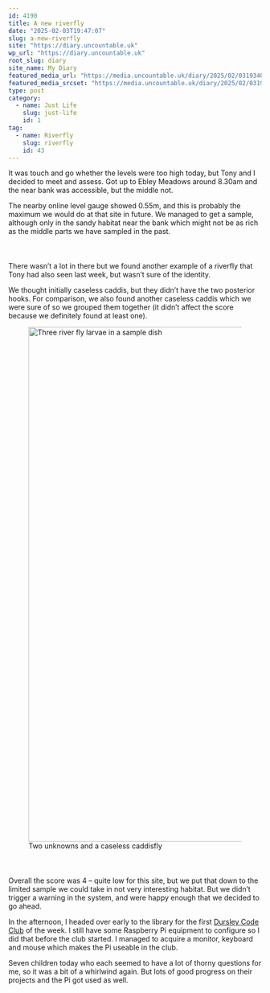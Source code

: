 ```yaml
---
id: 4190
title: A new riverfly
date: "2025-02-03T19:47:07"
slug: a-new-riverfly
site: "https://diary.uncountable.uk"
wp_url: "https://diary.uncountable.uk"
root_slug: diary
site_name: My Diary
featured_media_url: "https://media.uncountable.uk/diary/2025/02/03193406/IMG20250203085031.webp"
featured_media_srcset: "https://media.uncountable.uk/diary/2025/02/03193406/IMG20250203085031-300x169.webp 300w, https://media.uncountable.uk/diary/2025/02/03193406/IMG20250203085031-1024x576.webp 1024w, https://media.uncountable.uk/diary/2025/02/03193406/IMG20250203085031-150x150.webp 150w, https://media.uncountable.uk/diary/2025/02/03193406/IMG20250203085031-640x360.webp 640w, https://media.uncountable.uk/diary/2025/02/03193406/IMG20250203085031.webp 2000w"
type: post
category:
  - name: Just Life
    slug: just-life
    id: 1
tag:
  - name: Riverfly
    slug: riverfly
    id: 43
---
```



<p>It was touch and go whether the levels were too high today, but Tony and I decided to meet and assess.  Got up to Ebley Meadows around 8.30am and the near bank was accessible, but the middle not.  </p>



<p>The nearby online level gauge showed 0.55m, and this is probably the maximum we would do at that site in future.  We managed to get a sample, although only in the sandy habitat near the bank which might not be as rich as the middle parts we have sampled in the past.</p>


<style>.kb-row-layout-id4190_b15152-9a > .kt-row-column-wrap{align-content:start;}:where(.kb-row-layout-id4190_b15152-9a > .kt-row-column-wrap) > .wp-block-kadence-column{justify-content:start;}.kb-row-layout-id4190_b15152-9a > .kt-row-column-wrap{column-gap:var(--global-kb-gap-md, 2rem);row-gap:var(--global-kb-gap-md, 2rem);padding-top:var(--global-kb-spacing-sm, 1.5rem);padding-bottom:var(--global-kb-spacing-sm, 1.5rem);grid-template-columns:repeat(2, minmax(0, 1fr));}.kb-row-layout-id4190_b15152-9a > .kt-row-layout-overlay{opacity:0.30;}@media all and (max-width: 1024px){.kb-row-layout-id4190_b15152-9a > .kt-row-column-wrap{grid-template-columns:repeat(2, minmax(0, 1fr));}}@media all and (max-width: 767px){.kb-row-layout-id4190_b15152-9a > .kt-row-column-wrap{grid-template-columns:minmax(0, 1fr);}.kb-row-layout-id4190_b15152-9a > .kt-row-column-wrap > .wp-block-kadence-column:nth-of-type(1){order:2;}.kb-row-layout-id4190_b15152-9a > .kt-row-column-wrap > .wp-block-kadence-column:nth-of-type(2){order:1;}.kb-row-layout-id4190_b15152-9a > .kt-row-column-wrap > .wp-block-kadence-column:nth-of-type(3){order:12;}.kb-row-layout-id4190_b15152-9a > .kt-row-column-wrap > .wp-block-kadence-column:nth-of-type(4){order:11;}.kb-row-layout-id4190_b15152-9a > .kt-row-column-wrap > .wp-block-kadence-column:nth-of-type(5){order:22;}.kb-row-layout-id4190_b15152-9a > .kt-row-column-wrap > .wp-block-kadence-column:nth-of-type(6){order:21;}.kb-row-layout-id4190_b15152-9a > .kt-row-column-wrap > .wp-block-kadence-column:nth-of-type(7){order:32;}.kb-row-layout-id4190_b15152-9a > .kt-row-column-wrap > .wp-block-kadence-column:nth-of-type(8){order:31;}}</style><div class="kb-row-layout-wrap kb-row-layout-id4190_b15152-9a alignnone wp-block-kadence-rowlayout"><div class="kt-row-column-wrap kt-has-2-columns kt-row-layout-equal kt-tab-layout-inherit kt-mobile-layout-row kt-row-valign-top">
<style>.kadence-column4190_33ab21-23 > .kt-inside-inner-col,.kadence-column4190_33ab21-23 > .kt-inside-inner-col:before{border-top-left-radius:0px;border-top-right-radius:0px;border-bottom-right-radius:0px;border-bottom-left-radius:0px;}.kadence-column4190_33ab21-23 > .kt-inside-inner-col{column-gap:var(--global-kb-gap-sm, 1rem);}.kadence-column4190_33ab21-23 > .kt-inside-inner-col{flex-direction:column;}.kadence-column4190_33ab21-23 > .kt-inside-inner-col > .aligncenter{width:100%;}.kadence-column4190_33ab21-23 > .kt-inside-inner-col:before{opacity:0.3;}.kadence-column4190_33ab21-23{position:relative;}@media all and (max-width: 1024px){.kadence-column4190_33ab21-23 > .kt-inside-inner-col{flex-direction:column;justify-content:center;}}@media all and (max-width: 767px){.kadence-column4190_33ab21-23 > .kt-inside-inner-col{flex-direction:column;justify-content:center;}}</style>
<div class="wp-block-kadence-column kadence-column4190_33ab21-23"><div class="kt-inside-inner-col">
<p>There wasn&#8217;t a lot in there but we found another example of a riverfly that Tony had also seen last week, but wasn&#8217;t sure of the identity.</p>



<p>We thought initially caseless caddis, but they didn&#8217;t have the two posterior hooks.  For comparison, we also found another caseless caddis which we were sure of so we grouped them together (it didn&#8217;t affect the score because we definitely found at least one).</p>
</div></div>


<style>.kadence-column4190_3cb365-43 > .kt-inside-inner-col,.kadence-column4190_3cb365-43 > .kt-inside-inner-col:before{border-top-left-radius:0px;border-top-right-radius:0px;border-bottom-right-radius:0px;border-bottom-left-radius:0px;}.kadence-column4190_3cb365-43 > .kt-inside-inner-col{column-gap:var(--global-kb-gap-sm, 1rem);}.kadence-column4190_3cb365-43 > .kt-inside-inner-col{flex-direction:column;}.kadence-column4190_3cb365-43 > .kt-inside-inner-col > .aligncenter{width:100%;}.kadence-column4190_3cb365-43 > .kt-inside-inner-col:before{opacity:0.3;}.kadence-column4190_3cb365-43{position:relative;}@media all and (max-width: 1024px){.kadence-column4190_3cb365-43 > .kt-inside-inner-col{flex-direction:column;justify-content:center;}}@media all and (max-width: 767px){.kadence-column4190_3cb365-43 > .kt-inside-inner-col{flex-direction:column;justify-content:center;}}</style>
<div class="wp-block-kadence-column kadence-column4190_3cb365-43"><div class="kt-inside-inner-col">
<figure class="wp-block-image size-large"><img loading="lazy" decoding="async" width="983" height="1024" src="https://media.uncountable.uk/diary/2025/02/03193330/IMG20250203090102-983x1024.webp" alt="Three river fly larvae in a sample dish" class="wp-image-4193" srcset="https://media.uncountable.uk/diary/2025/02/03193330/IMG20250203090102-983x1024.webp 983w, https://media.uncountable.uk/diary/2025/02/03193330/IMG20250203090102-288x300.webp 288w, https://media.uncountable.uk/diary/2025/02/03193330/IMG20250203090102-614x640.webp 614w, https://media.uncountable.uk/diary/2025/02/03193330/IMG20250203090102.webp 2000w" sizes="auto, (max-width: 983px) 100vw, 983px" /><figcaption class="wp-element-caption">Two unknowns and a caseless caddisfly</figcaption></figure>
</div></div>

</div></div>


<p>Overall the score was 4 &#8211; quite low for this site, but we put that down to the limited sample we could take in not very interesting habitat.  But we didn&#8217;t trigger a warning in the system, and were happy enough that we decided to go ahead.</p>



<p>In the afternoon, I headed over early to the library for the first <a href="https://www.facebook.com/dursleycodeclub">Dursley Code Club</a> of the week.  I still have some Raspberry Pi equipment to configure so I did that before the club started.  I managed to acquire a monitor, keyboard and mouse which makes the Pi useable in the club.</p>



<p>Seven children today who each seemed to have a lot of thorny questions for me, so it was a bit of a whirlwind again.  But lots of good progress on their projects and the Pi got used as well.</p>
